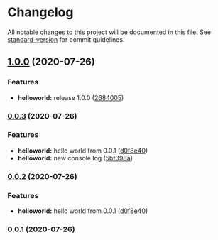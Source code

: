 # Changelog

All notable changes to this project will be documented in this file. See [standard-version](https://github.com/conventional-changelog/standard-version) for commit guidelines.

## [1.0.0](https://github.com/jkanchelov/conventional-changelog-test/compare/v0.0.3...v1.0.0) (2020-07-26)


### Features

* **helloworld:** release 1.0.0 ([2684005](https://github.com/jkanchelov/conventional-changelog-test/commit/2684005f385bb709e9b56564d6d918a7a866d97e))

### [0.0.3](https://github.com/jkanchelov/conventional-changelog-test/compare/v0.0.1...v0.0.3) (2020-07-26)


### Features

* **helloworld:** hello world from 0.0.1 ([d0f8e40](https://github.com/jkanchelov/conventional-changelog-test/commit/d0f8e4033c700d54c645ab0e4a022b7edac4bc84))
* **helloworld:** new console log ([5bf398a](https://github.com/jkanchelov/conventional-changelog-test/commit/5bf398a9ace45db72032d25114524d6ac0c7b5b3))

### [0.0.2](https://github.com/jkanchelov/conventional-changelog-test/compare/v0.0.1...v0.0.2) (2020-07-26)


### Features

* **helloworld:** hello world from 0.0.1 ([d0f8e40](https://github.com/jkanchelov/conventional-changelog-test/commit/d0f8e4033c700d54c645ab0e4a022b7edac4bc84))

### 0.0.1 (2020-07-26)
